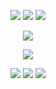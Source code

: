 <html>
  <body>
    <p align="center">
<img src="https://ukusyaoi.neocities.org/fonts/heeeeaa.png"> <img src="https://ukusyaoi.neocities.org/fonts/flamingtext_com-24189146129.png"> <img src="https://ukusyaoi.neocities.org/fonts/okekeeeee.png">
       <p align="center">
<img src="https://ukusyaoi.neocities.org/fonts/girlboythingfujo.png">
<p align="center">
<img src="https://ukusyaoi.neocities.org/fonts/saerinart.jpeg">
  <p align="center">
    <a href="https://rentry.co/IAMTHEHERO"><img src="https://ukusyaoi.neocities.org/rentry%20sources/coollogo_com-13320779.png"></a> <a href="https://makotoyuukun.straw.page/"><img src="https://ukusyaoi.neocities.org/rentry%20sources/coollogo_com-51041304.png"></a> <a href="https://izmk.atabook.org/"><img src="https://ukusyaoi.neocities.org/rentry%20sources/coollogo_com-51041311.png"></a>
    </body>
</html>
